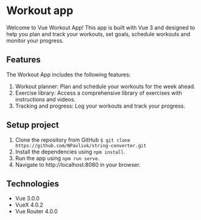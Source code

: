 # Workout app

Welcome to Vue Workout App! This app is built with Vue 3 and designed to help you plan and track your workouts, set
goals, schedule workouts and monitor your progress. 

## Features
The Workout App includes the following features:

1. Workout planner: Plan and schedule your workouts for the week ahead.
2. Exercise library: Access a comprehensive library of exercises with instructions and videos.
3. Tracking and progress: Log your workouts and track your progress.

## Setup project

1. Clone the repository from GitHub `$ git clone https://github.com/NPavliuk/string-converter.git`
2. Install the dependencies using `npm install`.
3. Run the app using `npm run serve`.
4. Navigate to http://localhost:8080 in your browser.

## Technologies

* Vue 3.0.0
* VueX 4.0.2
* Vue Router 4.0.0
